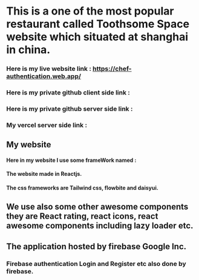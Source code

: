 # This is a one of the most popular restaurant called Toothsome Space website which situated at shanghai in china.

### Here is my live website link : https://chef-authentication.web.app/

### Here is my private github client side link : 

### Here is my private github server side link :

### My vercel server side link :


## My website 

#### Here in my website I use some frameWork named :
#### The website made in Reactjs.
#### The css frameworks are Tailwind css, flowbite and daisyui.

## We use also some other awesome components they are React rating, react icons, react awesome components including lazy loader etc.

## The application hosted by firebase Google Inc.
### Firebase authentication Login and Register etc also done by firebase.


